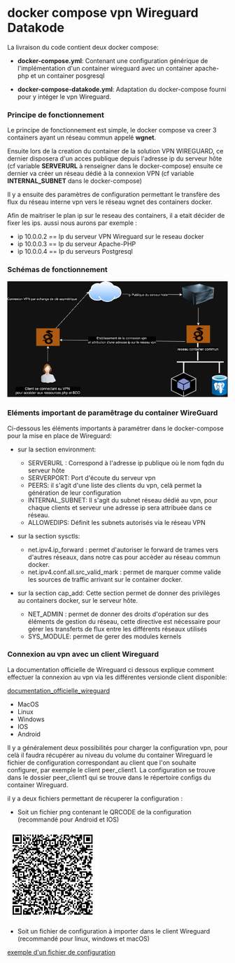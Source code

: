 # docker compose vpn Wireguard Datakode

La livraison du code contient deux docker compose: 

- **docker-compose.yml**: Contenant une configuration générique de l'implémentation d'un container wireguard avec un container apache-php et un container posgresql

- **docker-compose-datakode.yml**: Adaptation du docker-compose fourni pour y intéger le vpn Wireguard.
 
### Principe de fonctionnement ###

Le principe de fonctionnement est simple, le docker compose va creer 3 containers ayant un réseau commun appelé **wgnet**.

Ensuite lors de la creation du container de la solution VPN WIREGUARD, ce dernier disposera d'un acces publique depuis l'adresse ip du serveur hôte (cf variable **SERVERURL** à renseigner dans le docker-compose) ensuite ce dernier va créer un réseau dédié à la connexion VPN (cf variable **INTERNAL_SUBNET** dans le docker-compose)

Il y a ensuite des paramètres de configuration permettant le transfère des flux du réseau interne vpn vers le réseau wgnet des containers docker.

Afin de maitriser le plan ip sur le reseau des containers, il a etait décider de fixer les ips. aussi nous aurons par exemple :

- ip 10.0.0.2 == Ip du serveur VPN Wireguard sur le reseau docker
- ip 10.0.0.3 == Ip du serveur Apache-PHP
- ip 10.0.0.4 == Ip du serveurs Postgresql

### Schémas de fonctionnement ###


![Fonctionnement de Wireguard ](extras/wireguard.png) 

### Eléments important de paramêtrage du container WireGuard

Ci-dessous les éléments importants à paramétrer dans le docker-compose pour la mise en place de Wireguard:

-  sur la section environment:

     * SERVERURL : Correspond à l'adresse ip publique où le nom fqdn du serveur hôte
     * SERVERPORT: Port d'écoute du serveur vpn
     * PEERS: il s'agit d'une liste des clients du vpn, celà permet la génération de leur configuration
     * INTERNAL_SUBNET: Il s'agit du subnet réseau dédié au vpn, pour chaque clients et serveur une adresse ip sera attribuée dans ce réseau.
     * ALLOWEDIPS: Définit les subnets autorisés via le réseau VPN

- sur la section sysctls:

     * net.ipv4.ip_forward : permet d'autoriser le forward de trames vers d'autres réseaux, dans notre cas pour accèder au réseau commun docker.
     * net.ipv4.conf.all.src_valid_mark : permet de marquer comme valide les sources de traffic arrivant sur le container docker.

- sur la section cap_add:
    Cette section permet de donner des privilèges au containers docker, sur le serveur hôte.
    * NET_ADMIN : permet de donner des droits d'opération sur des éléments de gestion du réseau, cette directive est nécessaire pour gérer les transferts de flux entre les différents réseaux utilisés
    * SYS_MODULE: permet de gerer des modules kernels

### Connexion au vpn avec un client Wireguard ###

La documentation officielle de Wireguard ci dessous explique comment effectuer la connexion au vpn via les différentes versionde client disponible:

[documentation_officielle_wireguard](https://www.wireguard.com/)

- MacOS
- Linux
- Windows
- IOS
- Android

Il y a généralement deux possibilités pour charger la configuration vpn, pour celà il faudra récupérer au niveau du volume du container Wireguard le fichier de configuration correspondant au client que l'on souhaite configurer, par exemple le client peer_client1. La configuration se trouve dans le dossier peer_client1 qui se trouve dans le répertoire configs du container Wireguard.

il y a deux fichiers permettant de récuperer la configuration :

- Soit un fichier png contenant le QRCODE de la configuration (recommandé pour Android et IOS)

![Qrcode](extras/peer_client1.png) 

- Soit un fichier de configuration à importer dans le client Wireguard (recommandé pour linux, windows et macOS)

 [exemple d'un fichier de configuration](extras/peer_client1.conf) 